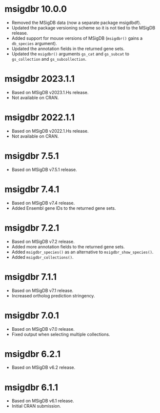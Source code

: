 # msigdbr 10.0.0

* Removed the MSigDB data (now a separate package msigdbdf).
* Updated the package versioning scheme so it is not tied to the MSigDB release.
* Added support for mouse versions of MSigDB (`msigdbr()` gains a `db_species` argument).
* Updated the annotation fields in the returned gene sets.
* Updated the `msigdbr()` arguments `gs_cat` and `gs_subcat` to `gs_collection` and `gs_subcollection`.

# msigdbr 2023.1.1

* Based on MSigDB v2023.1.Hs release.
* Not available on CRAN.

# msigdbr 2022.1.1

* Based on MSigDB v2022.1.Hs release.
* Not available on CRAN.

# msigdbr 7.5.1

* Based on MSigDB v7.5.1 release.

# msigdbr 7.4.1

* Based on MSigDB v7.4 release.
* Added Ensembl gene IDs to the returned gene sets.

# msigdbr 7.2.1

* Based on MSigDB v7.2 release.
* Added more annotation fields to the returned gene sets.
* Added `msigdbr_species()` as an alternative to `msigdbr_show_species()`.
* Added `msigdbr_collections()`.

# msigdbr 7.1.1

* Based on MSigDB v7.1 release.
* Increased ortholog prediction stringency.

# msigdbr 7.0.1

* Based on MSigDB v7.0 release.
* Fixed output when selecting multiple collections.

# msigdbr 6.2.1

* Based on MSigDB v6.2 release.

# msigdbr 6.1.1

* Based on MSigDB v6.1 release.
* Initial CRAN submission.
